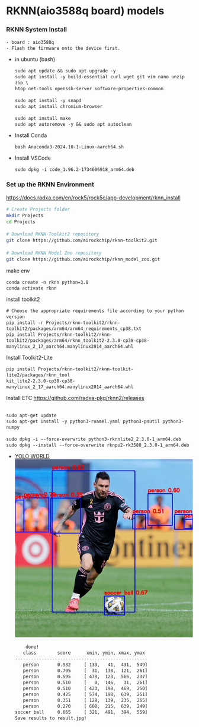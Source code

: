 # RKNN(aio3588q board) models

### RKNN System Install
```
- board : aio3588q
- Flash the firmware onto the device first.
```
- in ubuntu (bash)
    ```shell
    sudo apt update && sudo apt upgrade -y
    sudo apt install -y build-essential curl wget git vim nano unzip zip \
    htop net-tools openssh-server software-properties-common

    sudo apt install -y snapd
    sudo apt install chromium-browser

    sudo apt install make
    sudo apt autoremove -y && sudo apt autoclean
    ```

- Install Conda
    ```shell
    bash Anaconda3-2024.10-1-Linux-aarch64.sh 
    ```

- Install VSCode
    ```shell
    sudo dpkg -i code_1.96.2-1734606918_arm64.deb 
    ```

### Set up the RKNN Environment
https://docs.radxa.com/en/rock5/rock5c/app-development/rknn_install

```bash
# Create Projects folder
mkdir Projects
cd Projects

# Download RKNN-Toolkit2 repository
git clone https://github.com/airockchip/rknn-toolkit2.git

# Download RKNN Model Zoo repository
git clone https://github.com/airockchip/rknn_model_zoo.git
```

make env
```shell
conda create -n rknn python=3.8
conda activate rknn
```

install toolkit2
```shell
# Choose the appropriate requirements file according to your python version
pip install -r Projects/rknn-toolkit2/rknn-toolkit2/packages/arm64/arm64_requirements_cp38.txt
pip install Projects/rknn-toolkit2/rknn-toolkit2/packages/arm64/rknn_toolkit2-2.3.0-cp38-cp38-manylinux_2_17_aarch64.manylinux2014_aarch64.whl
```

Install Toolkit2-Lite
```shell
pip install Projects/rknn-toolkit2/rknn-toolkit-lite2/packages/rknn_tool
kit_lite2-2.3.0-cp38-cp38-manylinux_2_17_aarch64.manylinux2014_aarch64.whl
```

Install ETC
https://github.com/radxa-pkg/rknn2/releases
```

sudo apt-get update
sudo apt-get install -y python3-ruamel.yaml python3-psutil python3-numpy

sudo dpkg -i --force-overwrite python3-rknnlite2_2.3.0-1_arm64.deb
sudo dpkg --install --force-overwrite rknpu2-rk3588_2.3.0-1_arm64.deb
```


- [YOLO WORLD](https://github.com/tommyjin2894/rknn_yolo_world)<br>
    ![yolo world resut](result.jpg)
    ```text
        done!
       class        score      xmin, ymin, xmax, ymax
    --------------------------------------------------
       person       0.932     [ 133,   41,  431,  549]
       person       0.795     [  31,  138,  121,  261]
       person       0.595     [ 478,  123,  566,  237]
       person       0.510     [   0,  146,   31,  261]
       person       0.510     [ 423,  198,  469,  250]
       person       0.425     [ 574,  198,  639,  251]
       person       0.351     [ 128,  139,  235,  265]
       person       0.270     [ 608,  215,  639,  249]
    soccer ball     0.665     [ 321,  491,  394,  559]
    Save results to result.jpg!
    ```
